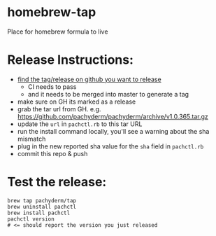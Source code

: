 # homebrew-tap
Place for homebrew formula to live


# Release Instructions:

- [find the tag/release on github you want to release](https://github.com/pachyderm/pachyderm/releases)
  - CI needs to pass
  - and it needs to be merged into master to generate a tag
- make sure on GH its marked as a release
- grab the tar url from GH. e.g. https://github.com/pachyderm/pachyderm/archive/v1.0.365.tar.gz
- update the `url` in `pachctl.rb` to this tar URL
- run the install command locally, you'll see a warning about the sha mismatch
- plug in the new reported sha value for the `sha` field in `pachctl.rb`
- commit this repo & push

# Test the release:

    brew tap pachyderm/tap
    brew uninstall pachctl
    brew install pachctl
    pachctl version
    # <= should report the version you just released
